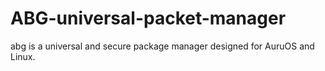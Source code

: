 # ABG-universal-packet-manager
abg is a universal and secure package manager designed for AuruOS and Linux.
